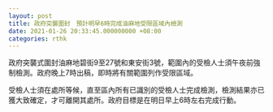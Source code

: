 ```yaml
---
layout: post
title: 政府突襲圍封　預計明早6時完成油麻地受限區域內檢測
date: 2021-01-26 20:33:45.000000000 +08:00
categories: rthk
---
```


政府突襲式圍封油麻地碧街9至27號和東安街3號，範圍內的受檢人士須午夜前強制檢測。政府晚上7時出稿，即時將有關範圍列作受限區域。

受檢人士須在處所等候，直至區內所有已識別的受檢人士完成檢測，檢測結果亦已獲大致確定，才可離開其處所。政府目標是在明日早上6時左右完成行動。
